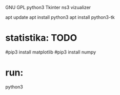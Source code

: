 GNU GPL
python3 Tkinter
ns3 vizualizer

apt update
apt install python3
apt install python3-tk

# statistika: TODO
#pip3 install matplotlib
#pip3 install numpy

# run:
python3 
